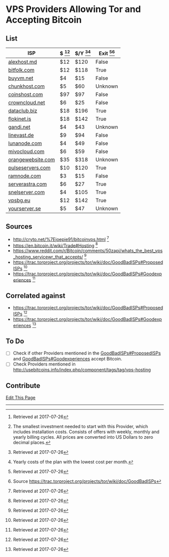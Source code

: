 # VPS Providers Allowing Tor and Accepting Bitcoin

## List

ISP | $ [^1][^2] | $/Y [^1][^3] | Exit [^1][^4]
--- | --- | --- | ---
[alexhost.md](https://alexhost.md) | $12 | $120 | False
[bitfolk.com](https://bitfolk.com) | $12 | $118 | True
[buyvm.net](https://buyvm.net) | $4 | $15 | False
[chunkhost.com](https://chunkhost.com) | $5 | $60 | Unknown
[coinshost.com](https://coinshost.com) | $97 | $97 | False
[crowncloud.net](https://crowncloud.net) | $6 | $25 | False
[dataclub.biz](https://dataclub.biz) | $18 | $196 | True
[flokinet.is](https://flokinet.is) | $18 | $142 | True
[gandi.net](https://gandi.net) | $4 | $43 | Unknown
[linevast.de](https://linevast.de) | $9 | $94 | False
[lunanode.com](https://lunanode.com) | $4 | $49 | False
[mivocloud.com](https://mivocloud.com) | $6 | $59 | False
[orangewebsite.com](https://orangewebsite.com) | $35 | $318 | Unknown
[pulseservers.com](https://pulseservers.com) | $10 | $120 | True
[ramnode.com](https://ramnode.com) | $3 | $15 | False
[serverastra.com](https://serverastra.com) | $6 | $27 | True
[snelserver.com](https://snelserver.com) | $4 | $105 | True
[vpsbg.eu](https://vpsbg.eu) | $12 | $142 | True
[yourserver.se](https://yourserver.se) | $5 | $47 | Unknown

## Sources
* http://cryto.net/%7Ejoepie91/bitcoinvps.html [^1]
* https://en.bitcoin.it/wiki/Trade#Hosting [^1]
* https://www.reddit.com/r/Bitcoin/comments/50zapi/whats_the_best_vps_hosting_servicewr_that_accepts/ [^1]
* https://trac.torproject.org/projects/tor/wiki/doc/GoodBadISPs#ProposedISPs [^1]
* https://trac.torproject.org/projects/tor/wiki/doc/GoodBadISPs#Goodexperiences [^1]


## Correlated against
* https://trac.torproject.org/projects/tor/wiki/doc/GoodBadISPs#ProposedISPs [^1]
* https://trac.torproject.org/projects/tor/wiki/doc/GoodBadISPs#Goodexperiences [^1]

## To Do
- [ ] Check if other Providers mentioned in the [GoodBadISPs#ProposedISPs](https://trac.torproject.org/projects/tor/wiki/doc/GoodBadISPs#ProposedISPs) and [GoodBadISPs#Goodexperiences](https://trac.torproject.org/projects/tor/wiki/doc/GoodBadISPs#Goodexperiences) accept Bitcoin.
- [ ] Check Providers mentioned in http://usebitcoins.info/index.php/component/tags/tag/vps-hosting

## Contribute
[Edit This Page](https://github.com/torbitcoinvps/torbitcoinvps.github.io/blob/master/index.md)

___

[^1]: Retrieved at 2017-07-26

[^2]: The smallest investment needed to start with this Provider, which includes installation costs. Consists of offers with weekly, monthly and yearly billing cycles. All prices are converted into US Dollars to zero decimal places.

[^3]: Yearly costs of the plan with the lowest cost per month.

[^4]: Source https://trac.torproject.org/projects/tor/wiki/doc/GoodBadISPs
